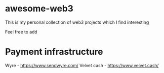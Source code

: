 # awesome-web3
This is my personal collection of web3 projects which I find interesting

Feel free to add

# Payment infrastructure
Wyre - https://www.sendwyre.com/
Velvet cash - https://www.velvet.cash/
